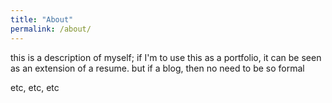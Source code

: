 ```yaml
---
title: "About"
permalink: /about/
---
```


this is a description of myself; if I'm to use this as a portfolio, it can be seen as an extension of a resume. but if a blog, then no need to be so formal

etc, etc, etc
